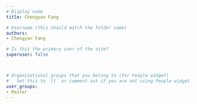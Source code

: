 ```yaml
---
# Display name
title: Chengyan Fang

# Username (this should match the folder name)
authors:
- Chengyan Fang

# Is this the primary user of the site?
superuser: false



# Organizational groups that you belong to (for People widget)
#   Set this to `[]` or comment out if you are not using People widget.
user_groups:
- Master
---
```


